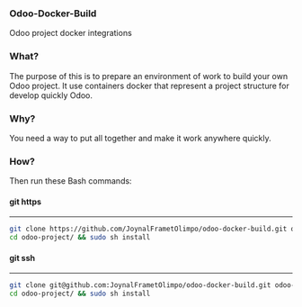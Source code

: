 ### Odoo-Docker-Build
Odoo project docker integrations


### What?

The purpose of this is to prepare an environment of work to build your own Odoo project. It use containers docker that represent a project structure for develop quickly Odoo.

### Why?

You need a way to put all together and make it work anywhere quickly.

### How?

Then run these Bash commands:

#### git https
---------

```bash
git clone https://github.com/JoynalFrametOlimpo/odoo-docker-build.git odoo-project
cd odoo-project/ && sudo sh install
```

#### git ssh
--------

```bash
git clone git@github.com:JoynalFrametOlimpo/odoo-docker-build.git odoo-project
cd odoo-project/ && sudo sh install
```

